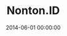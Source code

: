 ---
layout: inner
position: left
title: 'Nonton.ID'
lead_text: 'A for fun project recreating Twitch-like website interface.'
tags: ['HTML', 'CSS', 'Bootstrap', 'Javascript']
featured_image: '/img/posts/nonton.png'
date: 2014-06-01 00:00:00
categories: ['Web Design']
project_link: ''
button_icon: ''
button_text: ''
order: 5
visible: 1
company: 'Just for fun'
---